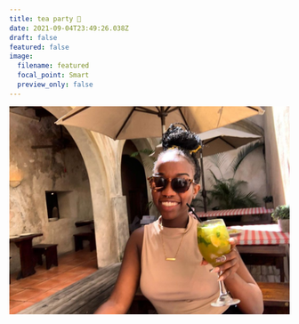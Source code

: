 ```yaml
---
title: tea party 🍹
date: 2021-09-04T23:49:26.038Z
draft: false
featured: false
image:
  filename: featured
  focal_point: Smart
  preview_only: false
---
```

![](screenshot-from-2021-09-04-18-57-40.png)